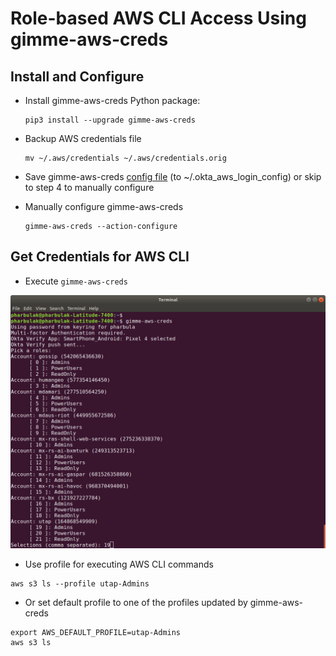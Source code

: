# Role-based AWS CLI Access Using gimme-aws-creds

## Install and Configure

* Install gimme-aws-creds Python package:

    ```
    pip3 install --upgrade gimme-aws-creds
    ```

* Backup AWS credentials file

    ```
    mv ~/.aws/credentials ~/.aws/credentials.orig
    ```

* Save gimme-aws-creds [config file](./.okta_aws_login_config) (to ~/.okta_aws_login_config) or skip to step 4 to manually configure

* Manually configure gimme-aws-creds

    ```
    gimme-aws-creds --action-configure
    ```

## Get Credentials for AWS CLI

* Execute `gimme-aws-creds`

![gimme-aws-creds screenshot](./screenshot.png "Prompt for roles to configure")

* Use profile for executing AWS CLI commands

```
aws s3 ls --profile utap-Admins
```

* Or set default profile to one of the profiles updated by gimme-aws-creds

```
export AWS_DEFAULT_PROFILE=utap-Admins
aws s3 ls
```